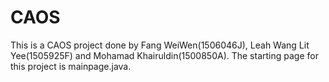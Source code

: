 # CAOS
This is a CAOS project done by Fang WeiWen(1506046J), Leah Wang Lit Yee(1505925F) and Mohamad Khairuldin(1500850A).
The starting page for this project is mainpage.java.
